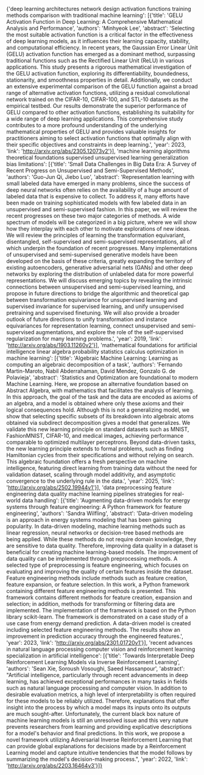 {'deep learning architectures network design activation functions training methods comparison with traditional machine learning': [{'title': 'GELU Activation Function in Deep Learning: A Comprehensive Mathematical Analysis and Performance', 'authors': 'Minhyeok Lee', 'abstract': 'Selecting the most suitable activation function is a critical factor in the effectiveness of deep learning models, as it influences their learning capacity, stability, and computational efficiency. In recent years, the Gaussian Error Linear Unit (GELU) activation function has emerged as a dominant method, surpassing traditional functions such as the Rectified Linear Unit (ReLU) in various applications. This study presents a rigorous mathematical investigation of the GELU activation function, exploring its differentiability, boundedness, stationarity, and smoothness properties in detail. Additionally, we conduct an extensive experimental comparison of the GELU function against a broad range of alternative activation functions, utilizing a residual convolutional network trained on the CIFAR-10, CIFAR-100, and STL-10 datasets as the empirical testbed. Our results demonstrate the superior performance of GELU compared to other activation functions, establishing its suitability for a wide range of deep learning applications. This comprehensive study contributes to a more profound understanding of the underlying mathematical properties of GELU and provides valuable insights for practitioners aiming to select activation functions that optimally align with their specific objectives and constraints in deep learning.', 'year': 2023, 'link': 'http://arxiv.org/abs/2305.12073v2'}], 'machine learning algorithms theoretical foundations supervised unsupervised learning generalization bias limitations': [{'title': 'Small Data Challenges in Big Data Era: A Survey of Recent Progress on Unsupervised and Semi-Supervised Methods', 'authors': 'Guo-Jun Qi, Jiebo Luo', 'abstract': 'Representation learning with small labeled data have emerged in many problems, since the success of deep neural networks often relies on the availability of a huge amount of labeled data that is expensive to collect. To address it, many efforts have been made on training sophisticated models with few labeled data in an unsupervised and semi-supervised fashion. In this paper, we will review the recent progresses on these two major categories of methods. A wide spectrum of models will be categorized in a big picture, where we will show how they interplay with each other to motivate explorations of new ideas. We will review the principles of learning the transformation equivariant, disentangled, self-supervised and semi-supervised representations, all of which underpin the foundation of recent progresses. Many implementations of unsupervised and semi-supervised generative models have been developed on the basis of these criteria, greatly expanding the territory of existing autoencoders, generative adversarial nets (GANs) and other deep networks by exploring the distribution of unlabeled data for more powerful representations. We will discuss emerging topics by revealing the intrinsic connections between unsupervised and semi-supervised learning, and propose in future directions to bridge the algorithmic and theoretical gap between transformation equivariance for unsupervised learning and supervised invariance for supervised learning, and unify unsupervised pretraining and supervised finetuning. We will also provide a broader outlook of future directions to unify transformation and instance equivariances for representation learning, connect unsupervised and semi-supervised augmentations, and explore the role of the self-supervised regularization for many learning problems.', 'year': 2019, 'link': 'http://arxiv.org/abs/1903.11260v2'}], 'mathematical foundations for artificial intelligence linear algebra probability statistics calculus optimization in machine learning': [{'title': 'Algebraic Machine Learning: Learning as computing an algebraic decomposition of a task', 'authors': 'Fernando Martin-Maroto, Nabil Abderrahaman, David Mendez, Gonzalo G. de Polavieja', 'abstract': 'Statistics and Optimization are foundational to modern Machine Learning. Here, we propose an alternative foundation based on Abstract Algebra, with mathematics that facilitates the analysis of learning. In this approach, the goal of the task and the data are encoded as axioms of an algebra, and a model is obtained where only these axioms and their logical consequences hold. Although this is not a generalizing model, we show that selecting specific subsets of its breakdown into algebraic atoms obtained via subdirect decomposition gives a model that generalizes. We validate this new learning principle on standard datasets such as MNIST, FashionMNIST, CIFAR-10, and medical images, achieving performance comparable to optimized multilayer perceptrons. Beyond data-driven tasks, the new learning principle extends to formal problems, such as finding Hamiltonian cycles from their specifications and without relying on search. This algebraic foundation offers a fresh perspective on machine intelligence, featuring direct learning from training data without the need for validation dataset, scaling through model additivity, and asymptotic convergence to the underlying rule in the data.', 'year': 2025, 'link': 'http://arxiv.org/abs/2502.19944v1'}], 'data preprocessing feature engineering data quality machine learning pipelines strategies for real-world data handling': [{'title': 'Augmenting data-driven models for energy systems through feature engineering: A Python framework for feature engineering', 'authors': 'Sandra Wilfling', 'abstract': 'Data-driven modeling is an approach in energy systems modeling that has been gaining popularity. In data-driven modeling, machine learning methods such as linear regression, neural networks or decision-tree based methods are being applied. While these methods do not require domain knowledge, they are sensitive to data quality. Therefore, improving data quality in a dataset is beneficial for creating machine learning-based models. The improvement of data quality can be implemented through preprocessing methods. A selected type of preprocessing is feature engineering, which focuses on evaluating and improving the quality of certain features inside the dataset. Feature engineering methods include methods such as feature creation, feature expansion, or feature selection. In this work, a Python framework containing different feature engineering methods is presented. This framework contains different methods for feature creation, expansion and selection; in addition, methods for transforming or filtering data are implemented. The implementation of the framework is based on the Python library scikit-learn. The framework is demonstrated on a case study of a use case from energy demand prediction. A data-driven model is created including selected feature engineering methods. The results show an improvement in prediction accuracy through the engineered features.', 'year': 2023, 'link': 'http://arxiv.org/abs/2301.01720v1'}], 'recent advances in natural language processing computer vision and reinforcement learning specialization in artificial intelligence': [{'title': 'Towards Interpretable Deep Reinforcement Learning Models via Inverse Reinforcement Learning', 'authors': 'Sean Xie, Soroush Vosoughi, Saeed Hassanpour', 'abstract': "Artificial intelligence, particularly through recent advancements in deep learning, has achieved exceptional performances in many tasks in fields such as natural language processing and computer vision. In addition to desirable evaluation metrics, a high level of interpretability is often required for these models to be reliably utilized. Therefore, explanations that offer insight into the process by which a model maps its inputs onto its outputs are much sought-after. Unfortunately, the current black box nature of machine learning models is still an unresolved issue and this very nature prevents researchers from learning and providing explicative descriptions for a model's behavior and final predictions. In this work, we propose a novel framework utilizing Adversarial Inverse Reinforcement Learning that can provide global explanations for decisions made by a Reinforcement Learning model and capture intuitive tendencies that the model follows by summarizing the model's decision-making process.", 'year': 2022, 'link': 'http://arxiv.org/abs/2203.16464v3'}]}